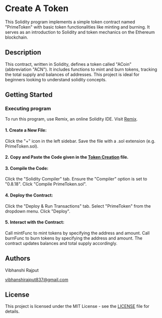 # Create A Token

This Solidity program implements a simple token contract named "PrimeToken" with basic token functionalities like minting and burning. It serves as an introduction to Solidity and token mechanics on the Ethereum blockchain.

## Description

This contract, written in Solidity, defines a token called "ACoin" (abbreviation "ACN"). It includes functions to mint and burn tokens, tracking the total supply and balances of addresses. This project is ideal for beginners looking to understand solidity concepts.

## Getting Started

### Executing program

To run this program, use Remix, an online Solidity IDE. Visit [Remix](https://remix.ethereum.org/).

#### 1. Create a New File:

Click the "+" icon in the left sidebar. Save the file with a .sol extension (e.g. PrimeToken.sol).

#### 2. Copy and Paste the Code given in the [Token Creation](https://github.com/buzyvibhsss/PrimeToken/commit/bb253767107f320bc67a84d7697141432e9f03ff) file.

#### 3. Compile the Code:

Click the "Solidity Compiler" tab. Ensure the "Compiler" option is set to "0.8.18". Click "Compile PrimeToken.sol".

#### 4. Deploy the Contract:

Click the "Deploy & Run Transactions" tab. Select "PrimeToken" from the dropdown menu. Click "Deploy".

#### 5. Interact with the Contract:

Call mintFunc to mint tokens by specifying the address and amount. Call burnFunc to burn tokens by specifying the address and amount. The contract updates balances and total supply accordingly.

## Authors

Vibhanshi Rajput

vibhanshirajput837@gmail.com


## License

This project is licensed under the MIT License - see the [LICENSE](https://github.com/buzyvibhsss/PrimeToken/commit/1e0878bb947c38a637205b3d44ddb055e0626676) file for details.
